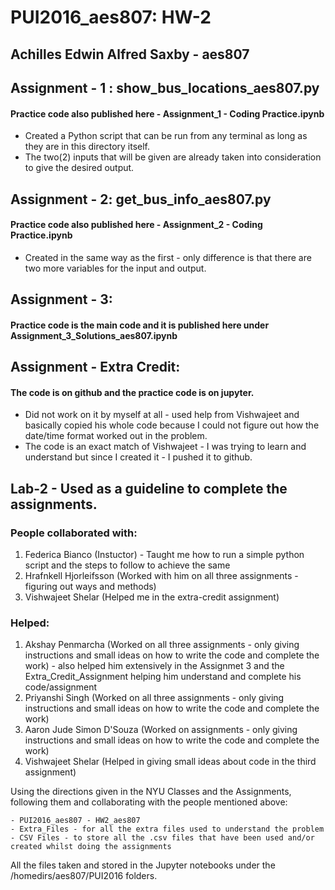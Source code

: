 # PUI2016_aes807: HW-2

## Achilles Edwin Alfred Saxby - aes807

## Assignment - 1 : show_bus_locations_aes807.py
#### Practice code also published here - Assignment_1 - Coding Practice.ipynb

- Created a Python script that can be run from any terminal as long as they are in this directory itself.
- The two(2) inputs that will be given are already taken into consideration to give the desired output.

## Assignment - 2: get_bus_info_aes807.py
#### Practice code also published here - Assignment_2 - Coding Practice.ipynb

- Created in the same way as the first - only difference is that there are two more variables for the input and output.

## Assignment - 3:
#### Practice code is the main code and it is published here under Assignment_3_Solutions_aes807.ipynb

## Assignment - Extra Credit:
#### The code is on github and the practice code is on jupyter.

- Did not work on it by myself at all - used help from Vishwajeet and basically copied his whole code because I could not figure out how the date/time format worked out in the problem.
- The code is an exact match of Vishwajeet - I was trying to learn and understand but since I created it - I pushed it to github.

## Lab-2 - Used as a guideline to complete the assignments.

### People collaborated with:

1. Federica Bianco (Instuctor) - Taught me how to run a simple python script and the steps to follow to achieve the same
2. Hrafnkell Hjorleifsson (Worked with him on all three assignments - figuring out ways and methods)
3. Vishwajeet Shelar (Helped me in the extra-credit assignment)

### Helped:

1. Akshay Penmarcha (Worked on all three assignments - only giving instructions and small ideas on how to write the code and complete the work) - also helped him extensively in the Assignmet 3 and the Extra_Credit_Assignment helping him understand and complete his code/assignment
2. Priyanshi Singh (Worked on all three assignments - only giving instructions and small ideas on how to write the code and complete the work)
3. Aaron Jude Simon D'Souza (Worked on assignments - only giving instructions and small ideas on how to write the code and complete the work)
4. Vishwajeet Shelar (Helped in giving small ideas about code in the third assignment)

Using the directions given in the NYU Classes and the Assignments, following them and collaborating with the people mentioned above:

    - PUI2016_aes807 - HW2_aes807
    - Extra_Files - for all the extra files used to understand the problem
    - CSV Files - to store all the .csv files that have been used and/or created whilst doing the assignments

All the files taken and stored in the Jupyter notebooks under the /homedirs/aes807/PUI2016 folders.
